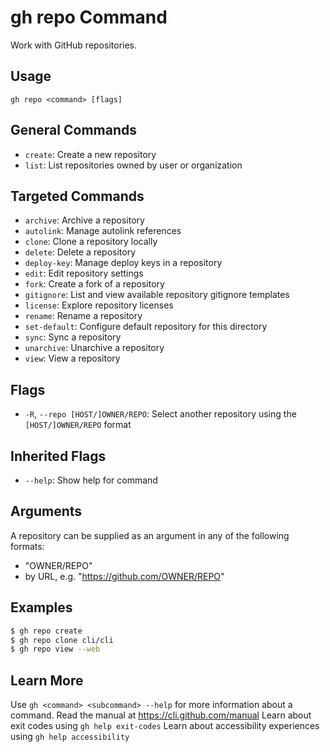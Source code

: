 # gh repo Command

Work with GitHub repositories.

## Usage

```
gh repo <command> [flags]
```

## General Commands

*   `create`: Create a new repository
*   `list`: List repositories owned by user or organization

## Targeted Commands

*   `archive`: Archive a repository
*   `autolink`: Manage autolink references
*   `clone`: Clone a repository locally
*   `delete`: Delete a repository
*   `deploy-key`: Manage deploy keys in a repository
*   `edit`: Edit repository settings
*   `fork`: Create a fork of a repository
*   `gitignore`: List and view available repository gitignore templates
*   `license`: Explore repository licenses
*   `rename`: Rename a repository
*   `set-default`: Configure default repository for this directory
*   `sync`: Sync a repository
*   `unarchive`: Unarchive a repository
*   `view`: View a repository

## Flags

*   `-R`, `--repo [HOST/]OWNER/REPO`: Select another repository using the `[HOST/]OWNER/REPO` format

## Inherited Flags

*   `--help`: Show help for command

## Arguments

A repository can be supplied as an argument in any of the following formats:

*   "OWNER/REPO"
*   by URL, e.g. "https://github.com/OWNER/REPO"

## Examples

```bash
$ gh repo create
$ gh repo clone cli/cli
$ gh repo view --web
```

## Learn More

Use `gh <command> <subcommand> --help` for more information about a command.
Read the manual at https://cli.github.com/manual
Learn about exit codes using `gh help exit-codes`
Learn about accessibility experiences using `gh help accessibility`
